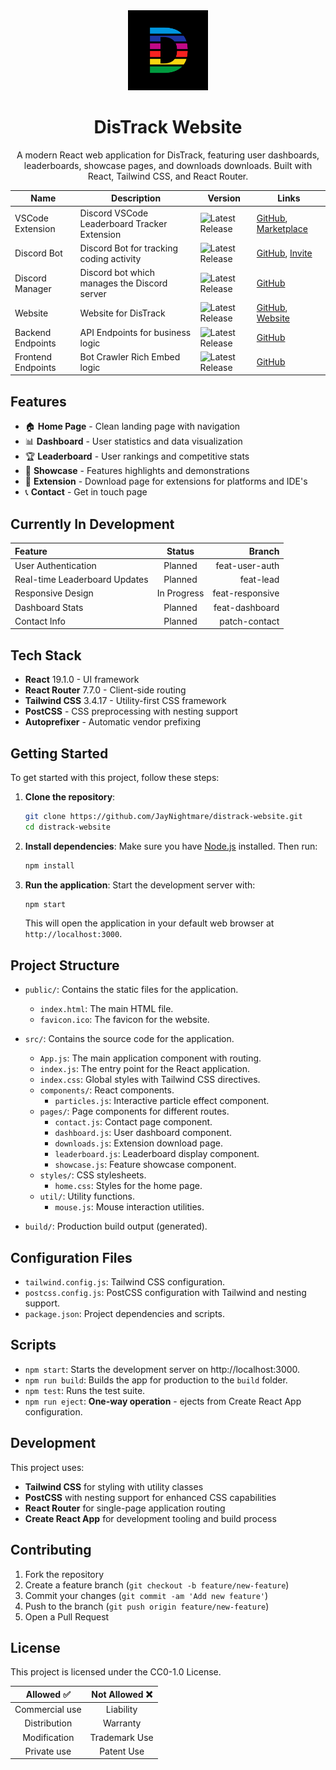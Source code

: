 <div align=center>

<img src="./public/images/color-d.jpg" width="128" />

# DisTrack Website

A modern React web application for DisTrack, featuring user dashboards, leaderboards, showcase pages, and downloads downloads. Built with React, Tailwind CSS, and React Router.



| Name | Description | Version | Links
| --- | --- | --- | --- |
| VSCode Extension | Discord VSCode Leaderboard Tracker Extension | ![Latest Release](https://img.shields.io/github/v/release/JayNightmare/DisTrack-VSCode-Extension?label=Latest%20Release) | [GitHub](https://github.com/JayNightmare/DisTrack-VSCode-Extension), [Marketplace](https://marketplace.visualstudio.com/items?itemName=JayNightmare.dis-track) |
| Discord Bot | Discord Bot for tracking coding activity | ![Latest Release](https://img.shields.io/github/v/release/JayNightmare/DisTrack-Discord-Bot?label=Latest%20Release) | [GitHub](https://github.com/JayNightmare/DisTrack-Discord-Bot), [Invite](https://discord.com/oauth2/authorize?client_id=1305258645906526328) |
| Discord Manager | Discord bot which manages the Discord server | ![Latest Release](https://img.shields.io/github/v/release/JayNightmare/DisTrack-Discord-Bot-Management?label=Latest%20Release) | [GitHub](https://github.com/JayNightmare/DisTrack-Discord-Bot-Management)
| Website | Website for DisTrack | ![Latest Release](https://img.shields.io/github/v/release/JayNightmare/DisTrack-Website?label=Latest%20Release) | [GitHub](https://github.com/JayNightmare/DisTrack-Website), [Website](https://distrack.endpoint-system.uk/) |
| Backend Endpoints | API Endpoints for business logic | ![Latest Release](https://img.shields.io/github/v/release/JayNightmare/DisTrack-Backend-Endpoint-Server?label=Latest%20Release) | [GitHub](https://github.com/JayNightmare/DisTrack-Backend-Endpoint-Server)
| Frontend Endpoints | Bot Crawler Rich Embed logic | ![Latest Release](https://img.shields.io/github/v/release/JayNightmare/DisTrack-Frontend-Endpoint-Server?label=Latest%20Release) | [GitHub](https://github.com/JayNightmare/DisTrack-Frontend-Endpoint-Server)

</div>

## Features

- 🏠 **Home Page** - Clean landing page with navigation
- 📊 **Dashboard** - User statistics and data visualization
- 🏆 **Leaderboard** - User rankings and competitive stats
- 🎨 **Showcase** - Features highlights and demonstrations
- 🔗 **Extension** - Download page for extensions for platforms and IDE's
- 📞 **Contact** - Get in touch page

## Currently In Development

<div align=center>

| Feature | Status | Branch |
| :--- | :---: | ---: |
| User Authentication | Planned | feat-user-auth |
| Real-time Leaderboard Updates | Planned | feat-lead |
| Responsive Design | In Progress | feat-responsive |
| Dashboard Stats | Planned | feat-dashboard |
| Contact Info | Planned | patch-contact |

</div>


## Tech Stack

- **React** 19.1.0 - UI framework
- **React Router** 7.7.0 - Client-side routing
- **Tailwind CSS** 3.4.17 - Utility-first CSS framework
- **PostCSS** - CSS preprocessing with nesting support
- **Autoprefixer** - Automatic vendor prefixing

## Getting Started

To get started with this project, follow these steps:

1. **Clone the repository**:
   ```bash
   git clone https://github.com/JayNightmare/distrack-website.git
   cd distrack-website
   ```

2. **Install dependencies**:
   Make sure you have [Node.js](https://nodejs.org/) installed. Then run:
   ```bash
   npm install
   ```

3. **Run the application**:
   Start the development server with:
   ```bash
   npm start
   ```
   This will open the application in your default web browser at `http://localhost:3000`.

## Project Structure

- `public/`: Contains the static files for the application.
  - `index.html`: The main HTML file.
  - `favicon.ico`: The favicon for the website.
  
- `src/`: Contains the source code for the application.
  - `App.js`: The main application component with routing.
  - `index.js`: The entry point for the React application.
  - `index.css`: Global styles with Tailwind CSS directives.
  - `components/`: React components.
    - `particles.js`: Interactive particle effect component.
  - `pages/`: Page components for different routes.
    - `contact.js`: Contact page component.
    - `dashboard.js`: User dashboard component.
    - `downloads.js`: Extension download page.
    - `leaderboard.js`: Leaderboard display component.
    - `showcase.js`: Feature showcase component.
  - `styles/`: CSS stylesheets.
    - `home.css`: Styles for the home page.
  - `util/`: Utility functions.
    - `mouse.js`: Mouse interaction utilities.

- `build/`: Production build output (generated).

## Configuration Files

- `tailwind.config.js`: Tailwind CSS configuration.
- `postcss.config.js`: PostCSS configuration with Tailwind and nesting support.
- `package.json`: Project dependencies and scripts.

## Scripts

- `npm start`: Starts the development server on http://localhost:3000.
- `npm run build`: Builds the app for production to the `build` folder.
- `npm test`: Runs the test suite.
- `npm run eject`: **One-way operation** - ejects from Create React App configuration.

## Development

This project uses:
- **Tailwind CSS** for styling with utility classes
- **PostCSS** with nesting support for enhanced CSS capabilities
- **React Router** for single-page application routing
- **Create React App** for development tooling and build process

## Contributing

1. Fork the repository
2. Create a feature branch (`git checkout -b feature/new-feature`)
3. Commit your changes (`git commit -am 'Add new feature'`)
4. Push to the branch (`git push origin feature/new-feature`)
5. Open a Pull Request

## License

This project is licensed under the CC0-1.0 License.

<div align=center>

| **Allowed** ✅ | **Not Allowed** ❌ |
| :---: | :---: |
| Commercial use | Liability |
| Distribution | Warranty |
| Modification | Trademark Use |
| Private use | Patent Use |

</div>
